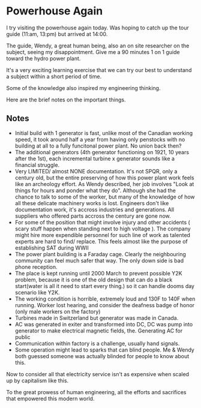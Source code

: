 # Powerhouse Again
I try visiting the powerhouse again today. Was hoping to catch up the tour guide (11:am, 13:pm) but arrived at 14:00.

The guide, Wendy, a great human being, also an on site researcher on the subject, seeing my disappointment. Give me a 90 minutes 1 on 1 guide toward the hydro power plant.

It's a very exciting learning exercise that we can try our best to understand a subject within a short period of time.

Some of the knowledge also inspired my engineering thinking.

Here are the brief notes on the important things.

## Notes

* Initial build with 1 generator is fast, unlike most of the Canadian working speed, it took around half a year from having only penstocks with no building at all to a fully funcitonal power plant. No union back then?
* The additional generators (4th generator functioning on 1921, 10 years after the 1st), each incremental turbine x generator sounds like a financial struggle.
* Very LIMITED/ almost NONE documentation. It's not SPQR, only a century old, but the entire preserving of how this power plant work feels like an archeology effort. As Wendy described, her job involves "Look at things for hours and ponder what they do". Although she had the chance to talk to some of the worker, but many of the knowledge of how all these delicate machinery works is lost. Engineers don't like documentation work, it's accross industries and generations. All suppliers who offered parts accross the century are gone now.
* For some of the position that might involve injury and other accidents ( scary stuff happen when standing next to high voltage ). The company might hire more expendible personnel for such line of work as talented experts are hard to find/ replace. This feels almost like the purpose of establishing SAT during WWII
* The power plant building is a Faraday cage. Clearly the neighbouring community can feel much safer that way. The only down side is bad phone reception.
* The place is kept running until 2000 March to prevent possible Y2K problem, because it is one of the old design that can do a black start(water is all it need to start every thing.) so it can handle dooms day scenario like Y2K.
* The working condition is horrible, extremely loud and 130F to 140F when running. Worker lost hearing, and consider the deafness badge of honor (only male workers on the factory)
* Turbines made in Switzerland but generator was made in Canada.
* AC was generated in exiter and transformed into DC, DC was pump into generator to make electrical magnetic fields, the. Generating AC for public
* Communication within factory is a challenge, usually hand signals.
* Some operation might lead to sparks that can blind people. Me & Wendy both guessed someone was actually blinded for people to know about this.

Now to consider all that electricity service isn't as expensive when scaled up by capitalism like this.

To the great prowess of human engineering, all the efforts and sacrifices that empowered this modern world.
